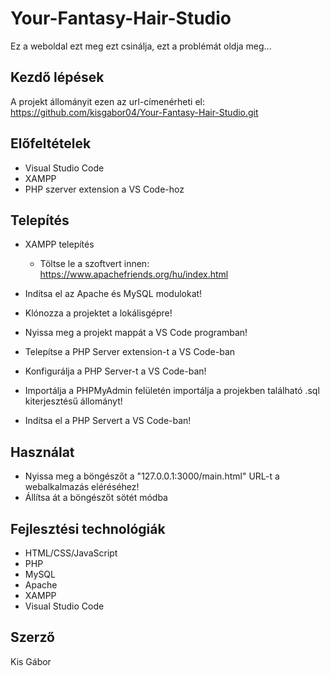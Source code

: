 # Your-Fantasy-Hair-Studio
Ez a weboldal ezt meg ezt csinálja, ezt a problémát oldja meg...

## Kezdő lépések
A projekt állományit ezen az url-címenérheti el: https://github.com/kisgabor04/Your-Fantasy-Hair-Studio.git

## Előfeltételek
- Visual Studio Code
- XAMPP 
- PHP szerver extension a VS Code-hoz


## Telepítés
- XAMPP telepítés
  - Töltse le a szoftvert innen: https://www.apachefriends.org/hu/index.html

- Indítsa el az Apache és MySQL modulokat!
- Klónozza a projektet a lokálisgépre!
- Nyissa meg a projekt mappát a VS Code programban!
- Telepítse a PHP Server extension-t a VS Code-ban
- Konfigurálja a PHP Server-t a VS Code-ban!
- Importálja a PHPMyAdmin felületén importálja a projekben található .sql kiterjesztésű állományt!
- Indítsa el a PHP Servert a VS Code-ban!
  
## Használat
- Nyissa meg a böngészőt a "127.0.0.1:3000/main.html" URL-t a webalkalmazás eléréséhez!
- Állítsa át a böngészőt sötét módba

## Fejlesztési technológiák
- HTML/CSS/JavaScript
- PHP
- MySQL
- Apache
- XAMPP
- Visual Studio Code

## Szerző
Kis Gábor
